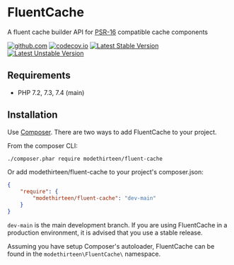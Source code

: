 # FluentCache

A fluent cache builder API for [PSR-16](https://www.php-fig.org/psr/psr-16/) compatible cache components

[![github.com](https://github.com/modethirteen/FluentCache/workflows/build/badge.svg)](https://github.com/modethirteen/FluentCache/actions?query=workflow%3Abuild)
[![codecov.io](https://codecov.io/github/modethirteen/FluentCache/coverage.svg?branch=main)](https://codecov.io/github/modethirteen/FluentCache?branch=main)
[![Latest Stable Version](https://poser.pugx.org/modethirteen/fluent-cache/version.svg)](https://packagist.org/packages/modethirteen/fluent-cache)
[![Latest Unstable Version](https://poser.pugx.org/modethirteen/fluent-cache/v/unstable)](https://packagist.org/packages/modethirteen/fluent-cache)

## Requirements

* PHP 7.2, 7.3, 7.4 (main)

## Installation

Use [Composer](https://getcomposer.org/). There are two ways to add FluentCache to your project.

From the composer CLI:

```sh
./composer.phar require modethirteen/fluent-cache
```

Or add modethirteen/fluent-cache to your project's composer.json:

```json
{
    "require": {
        "modethirteen/fluent-cache": "dev-main"
    }
}
```

`dev-main` is the main development branch. If you are using FluentCache in a production environment, it is advised that you use a stable release.

Assuming you have setup Composer's autoloader, FluentCache can be found in the `modethirteen\FluentCache\` namespace.
